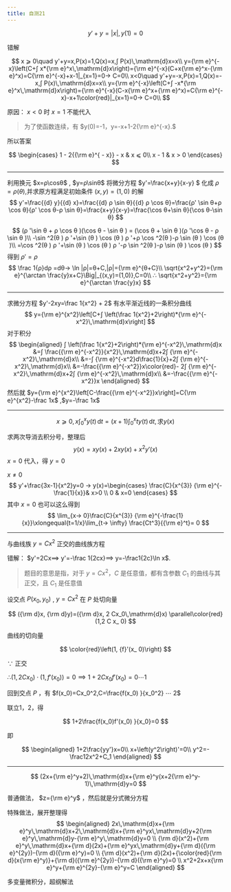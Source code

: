 ```yaml
---
title: 自测21
---
```


$$
y' + y = |x|,y(1)=0
$$

错解

$$
x ⩾ 0\quad
y'+y=x,P(x)=1,Q(x)=x,∫ P(x)\,\mathrm{d}x=x\\
y={\rm e}^{-x}\left(C+∫ x*{\rm e}^x\,\mathrm{d}x\right)={\rm e}^{-x}(C+x{\rm e}^x-{\rm e}^x)=C{\rm e}^{-x}+x-1|_{x=1}=0→ C=0\\
x<0\quad
y'+y=-x,P(x)=1,Q(x)=-x,∫ P(x)\,\mathrm{d}x=x\\
y={\rm e}^{-x}\left(C+∫ -x*{\rm e}^x\,\mathrm{d}x\right)={\rm e}^{-x}(C-x{\rm e}^x+{\rm e}^x)=C{\rm e}^{-x}-x+1\color{red}|_{x=1}=0→ C=0\\
$$

原因： $x<0​$ 时 $x=1​$ 不能代入

> 为了使函数连续，有 $y(0)=-1，y=-x+1-2{\rm e}^{-x}.$

所以答案

$$
\begin{cases}
 1 - 2{{\rm e}^{ - x}} - x & x ⩽  0\\
 x - 1        & x > 0
\end{cases}
$$

---

利用换元 $x=ρ\cosθ​$ , $y=ρ\sinθ​$ 将微分方程 $y'=\frac{x+y}{x-y} ​$ 化成 $ρ=ρ(θ)​$ ,并求原方程满足初始条件 $(x,y)=(1,0)​$ 的解
$$
y'=\frac{{d} y}{{d} x}=\frac{{d} ρ \sin θ}{{d} ρ \cos θ}=\frac{ρ' \sin θ+ρ \cos θ}{ρ' \cos θ-ρ \sin θ}=\frac{x+y}{x-y}=\frac{\cos θ+\sin θ}{\cos θ-\sin θ}
$$

$$
(ρ '\sin θ + ρ \cos θ )(\cos θ - \sin θ ) = (\cos θ + \sin θ )(ρ '\cos θ - ρ \sin θ )\\
-\sin ^2(θ ) ρ '+\sin (θ ) \cos (θ ) ρ '+ρ \cos ^2(θ )-ρ \sin (θ ) \cos (θ )\\
=\cos ^2(θ ) ρ '+\sin (θ ) \cos (θ ) ρ '-ρ \sin ^2(θ )-ρ \sin (θ ) \cos (θ )
$$
得到 $ρ'=ρ$
$$
\frac 1{ρ}dρ =dθ→ \ln |ρ|=θ+C,|ρ|={\rm e}^{θ+C}\\
\sqrt{x^2+y^2}={\rm e}^{\arctan \frac{y}x+C}\Big|_{(x,y)=(1,0)},C=0\\
∴ \sqrt{x^2+y^2}={\rm e}^{\arctan \frac{y}x}
$$

---

求微分方程 $y'-2xy=\frac 1{x^2} + 2$ 有水平渐近线的一条积分曲线
$$
y={\rm e}^{x^2}\left[C+∫ \left(\frac 1{x^2}+2\right)*{\rm e}^{-x^2}\,\mathrm{d}x\right]
$$
对于积分
$$
\begin{aligned}
∫ \left(\frac 1{x^2}+2\right)*{\rm e}^{-x^2}\,\mathrm{d}x
&=∫ \frac{{\rm e}^{-x^2}}{x^2}\,\mathrm{d}x+2∫ {\rm e}^{-x^2}\,\mathrm{d}x\\
&=-∫ {\rm e}^{-x^2}d\frac{1}{x}+2∫ {\rm e}^{-x^2}\,\mathrm{d}x\\
&=-\frac{{\rm e}^{-x^2}}x\color{red}- 2∫ {\rm e}^{-x^2}\,\mathrm{d}x+2∫ {\rm e}^{-x^2}\,\mathrm{d}x\\
&=-\frac{{\rm e}^{-x^2}}x
\end{aligned}
$$
然后就 $y={\rm e}^{x^2}\left[C-\frac{{\rm e}^{-x^2}}x\right]=C{\rm e}^{x^2}-\frac 1x​$ ,$y=-\frac 1x​$

---

$$
x ⩾  0,x∫ _0^x y(t)\,\mathrm{d}t=(x+1)∫ _0^x ty(t)\,\mathrm{d}t,\text{求} y(x)
$$

求两次导消去积分号，整理后
$$
y(x)=xy(x)+2xy(x)+x^2y'(x)
$$
$x=0$ 代入，得 $y=0$

$x≠ 0$
$$
y'+\frac{3x-1}{x^2}y=0
→
y(x)=\begin{cases}
\frac{C}{x^{3}} {\rm e}^{-\frac{1}{x}}& x>0 \\ 0 & x=0
\end{cases}
$$
其中 $x=0$ 也可以这么得到
$$
\lim_{x→ 0}\frac{C}{x^{3}} {\rm e}^{-\frac{1}{x}}\xlongequal{t=1/x}\lim_{t→ \infty} \frac{Ct^3}{{\rm e}^t}= 0
$$

---

与曲线族​ $y=Cx^2$ 正交的曲线族方程

错解： $y'=2Cx⟹ y'=-\frac 1{2cx}⟹ y=-\frac1{2c}\ln x$.

>题目的意思是指，对于 $y=Cx^2，C$ 是任意值，都有含参数 $C_1$ 的曲线与其正交，且 $C_1$ 是任意值

设交点 $P(x_0,y_0)$ , $y= Cx^2$ 在 $P$ 处切向量

$$
({\rm d}x, {\rm d}y)=({\rm d}x, 2 Cx_0\,\mathrm{d}x) \parallel\color{red} (1,2 C x_ 0)
$$

曲线的切向量

$$
\color{red}\left(1, {f}'(x_ 0)\right)
$$

$∵$ 正交

$∴ (1,2 C x_ 0)⋅(1, {f}'(x_ 0))=0 ⟹ 1+2Cx_0f'(x_0)=0⋯1$

回到交点 $P$ ，有 $f(x_0)=Cx_0^2,C=\frac{f(x_0) }{x_0^2} ⋯ 2$

联立1，2，得

$$
1+2\frac{f(x_0)f'(x_0) }{x_0}=0
$$

即

$$
\begin{aligned}
  1+2\frac{yy'}x=0\\
  x+\left(y^2\right)'=0\\
  y^2=-\frac12x^2+C_1
\end{aligned}
$$

---

$$
(2x+{\rm e}^y+2)\,\mathrm{d}x+{\rm e}^y(x+2{\rm e}^y-1)\,\mathrm{d}y=0
$$

普通做法， $z={\rm e}^y$ ，然后就是分式微分方程

特殊做法，展开整理得
$$
\begin{aligned}
  2x\,\mathrm{d}x+{\rm e}^y\,\mathrm{d}x+2\,\mathrm{d}x+{\rm e}^yx\,\mathrm{d}y+2{\rm e}^y\,\mathrm{d}y-{\rm e}^y\,\mathrm{d}y=0
 \\
 {\rm d}(x^2)+{\rm e}^y\,\mathrm{d}x+{\rm d}(2x)+{\rm e}^yx\,\mathrm{d}y+{\rm d}({\rm e}^{2y})-{\rm d}({\rm e}^y)=0
 \\
 {\rm d}(x^2)+{\rm d}(2x)+{\color{red}{\rm d}(x{\rm e}^y)}+{\rm d}({\rm e}^{2y})-{\rm d}({\rm e}^y)=0
 \\
 x^2+2x+x{\rm e}^y+{\rm e}^{2y}-{\rm e}^y=C
\end{aligned}
$$

多变量微积分，超纲解法
